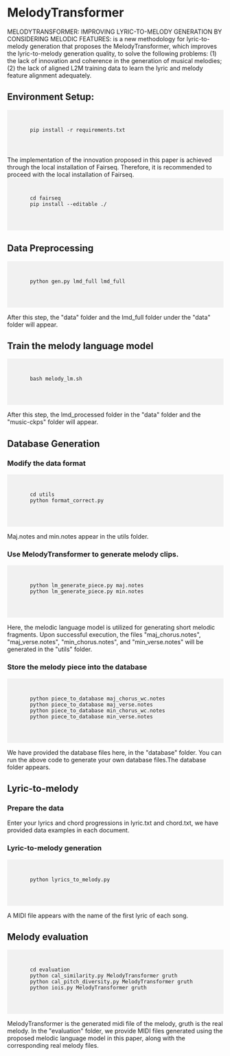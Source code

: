 # MelodyTransformer
MELODYTRANSFORMER: IMPROVING LYRIC-TO-MELODY GENERATION BY CONSIDERING MELODIC FEATURES: is a new methodology for lyric-to-melody generation that proposes the MelodyTransformer, which improves the lyric-to-melody generation quality, to solve the following problems: (1) the lack of innovation and coherence in the generation of musical melodies; (2) the lack of aligned L2M training data to learn the lyric and melody feature alignment adequately.

## Environment Setup:
<div style="background-color: #f1f1f1; padding: 10px; font-size: 1em;">
  <pre>
    <code>
      pip install -r requirements.txt
    </code>
  </pre>
</div>
The implementation of the innovation proposed in this paper is achieved through the local installation of Fairseq. Therefore, it is recommended to proceed with the local installation of Fairseq.
<div style="background-color: #f1f1f1; padding: 10px; font-size: 1em;">
  <pre>
    <code>
      cd fairseq
      pip install --editable ./
    </code>
  </pre>
</div>

## Data Preprocessing
<div style="background-color: #f1f1f1; padding: 10px; font-size: 1em;">
  <pre>
    <code>
      python gen.py lmd_full lmd_full
    </code>
  </pre>
</div>

After this step, the "data" folder and the lmd_full folder under the "data" folder will appear.

## Train the melody language model
<div style="background-color: #f1f1f1; padding: 10px; font-size: 1em;">
  <pre>
    <code>
      bash melody_lm.sh
    </code>
  </pre>
</div>

After this step, the lmd_processed folder in the "data" folder and the "music-ckps" folder will appear.

## Database Generation

### Modify the data format
<div style="background-color: #f1f1f1; padding: 10px; font-size: 1em;">
  <pre>
    <code>
      cd utils
      python format_correct.py 
    </code>
  </pre>
</div>

Maj.notes and min.notes appear in the utils folder.

### Use MelodyTransformer to generate melody clips.
<div style="background-color: #f1f1f1; padding: 10px; font-size: 1em;">
  <pre>
    <code>
      python lm_generate_piece.py maj.notes
      python lm_generate_piece.py min.notes
    </code>
  </pre>
</div>

Here, the melodic language model is utilized for generating short melodic fragments. Upon successful execution, the files "maj_chorus.notes", "maj_verse.notes", "min_chorus.notes", and "min_verse.notes" will be generated in the "utils" folder.

### Store the melody piece into the database
<div style="background-color: #f1f1f1; padding: 10px; font-size: 1em;">
  <pre>
    <code>
      python piece_to_database maj_chorus_wc.notes
      python piece_to_database maj_verse.notes
      python piece_to_database min_chorus_wc.notes
      python piece_to_database min_verse.notes
    </code>
  </pre>
</div>

We have provided the database files here, in the "database" folder. You can run the above code to generate your own database files.The database folder appears. 

## Lyric-to-melody

### Prepare the data
Enter your lyrics and chord progressions in lyric.txt and chord.txt, we have provided data examples in each document.

### Lyric-to-melody generation
<div style="background-color: #f1f1f1; padding: 10px; font-size: 1em;">
  <pre>
    <code>
      python lyrics_to_melody.py
    </code>
  </pre>
</div>

A MIDI file appears with the name of the first lyric of each song.

## Melody evaluation
<div style="background-color: #f1f1f1; padding: 10px; font-size: 1em;">
  <pre>
    <code>
      cd evaluation
      python cal_similarity.py MelodyTransformer gruth 
      python cal_pitch_diversity.py MelodyTransformer gruth
      python iois.py MelodyTransformer gruth
    </code>
  </pre>
</div>


MelodyTransformer is the generated midi file of the melody, gruth is the real melody.
In the "evaluation" folder, we provide MIDI files generated using the proposed melodic language model in this paper, along with the corresponding real melody files.

